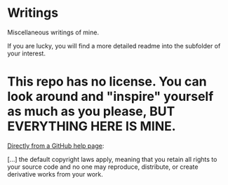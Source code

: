 # Writings

Miscellaneous writings of mine.

If you are lucky, you will find a more detailed readme into the subfolder of your interest.

# This repo has no license. You can look around and "inspire" yourself as much as you please, BUT EVERYTHING HERE IS MINE.


[Directly from a GitHub help page](https://help.github.com/articles/licensing-a-repository/):

[...] the default copyright laws apply, meaning that you retain all rights to your source code and no one may reproduce, distribute, or create derivative works from your work.

